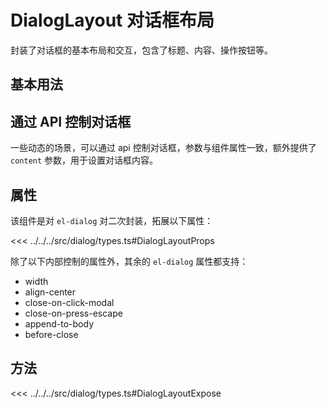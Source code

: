 <!--@include: ../../global-tips.md-->

# DialogLayout 对话框布局

封装了对话框的基本布局和交互，包含了标题、内容、操作按钮等。

## 基本用法

<preview path="./demos/Base.vue" ></preview>

## 通过 API 控制对话框

一些动态的场景，可以通过 api 控制对话框，参数与组件属性一致，额外提供了 `content` 参数，用于设置对话框内容。

<preview path="./demos/UseApi.vue" ></preview>

## 属性

该组件是对 `el-dialog` 对二次封装，拓展以下属性：

<<< ../../../src/dialog/types.ts#DialogLayoutProps

除了以下内部控制的属性外，其余的 `el-dialog` 属性都支持：

-   width
-   align-center
-   close-on-click-modal
-   close-on-press-escape
-   append-to-body
-   before-close

## 方法

<<< ../../../src/dialog/types.ts#DialogLayoutExpose
